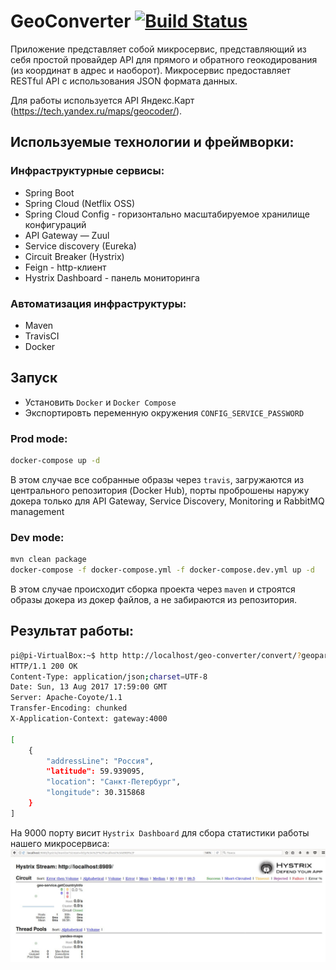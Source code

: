 # GeoConverter [![Build Status](https://travis-ci.org/eaxdev/GeoConverter.svg?branch=master)](https://travis-ci.org/eaxdev/GeoConverter)

Приложение представляет собой микросервис, представляющий из себя простой провайдер API для прямого и обратного геокодирования (из координат в адрес и наоборот). Микросервис предоставляет RESTful API с использования JSON формата данных. 

Для работы используется API Яндекс.Карт (https://tech.yandex.ru/maps/geocoder/).

## Используемые технологии и фреймворки:

### Инфраструктурные сервисы:
 * Spring Boot
 * Spring Cloud (Netflix OSS)
 * Spring Cloud Config - горизонтально масштабируемое хранилище конфигураций
 * API Gateway — Zuul
 * Service discovery (Eureka)
 * Circuit Breaker (Hystrix)
 * Feign - http-клиент
 * Hystrix Dashboard - панель мониторинга
 
### Автоматизация инфраструктуры:
  * Maven
  * TravisCI
  * Docker
  
## Запуск
* Установить `Docker` и `Docker Compose`
* Экспортировть переменную окружения `CONFIG_SERVICE_PASSWORD`

### Prod mode:

```sh
docker-compose up -d
```
В этом случае  все собранные образы через `travis`,  загружаются из центрального репозитория (Docker Hub), порты проброшены наружу докера только для API Gateway, Service Discovery, Monitoring и RabbitMQ management

### Dev mode:

```sh
mvn clean package
docker-compose -f docker-compose.yml -f docker-compose.dev.yml up -d
```
В этом случае происходит сборка проекта через `maven` и строятся образы докера из докер файлов, а не забираются из репозитория.

## Результат работы:

```sh
pi@pi-VirtualBox:~$ http http://localhost/geo-converter/convert/?geoparam=spb
HTTP/1.1 200 OK
Content-Type: application/json;charset=UTF-8
Date: Sun, 13 Aug 2017 17:59:00 GMT
Server: Apache-Coyote/1.1
Transfer-Encoding: chunked
X-Application-Context: gateway:4000

[
    {
        "addressLine": "Россия", 
        "latitude": 59.939095, 
        "location": "Санкт-Петербург", 
        "longitude": 30.315868
    }
]

```

На 9000 порту висит `Hystrix Dashboard` для сбора статистики работы нашего микросервиса:
![Alt text](hystrix-dashboard.JPG?raw=true)
